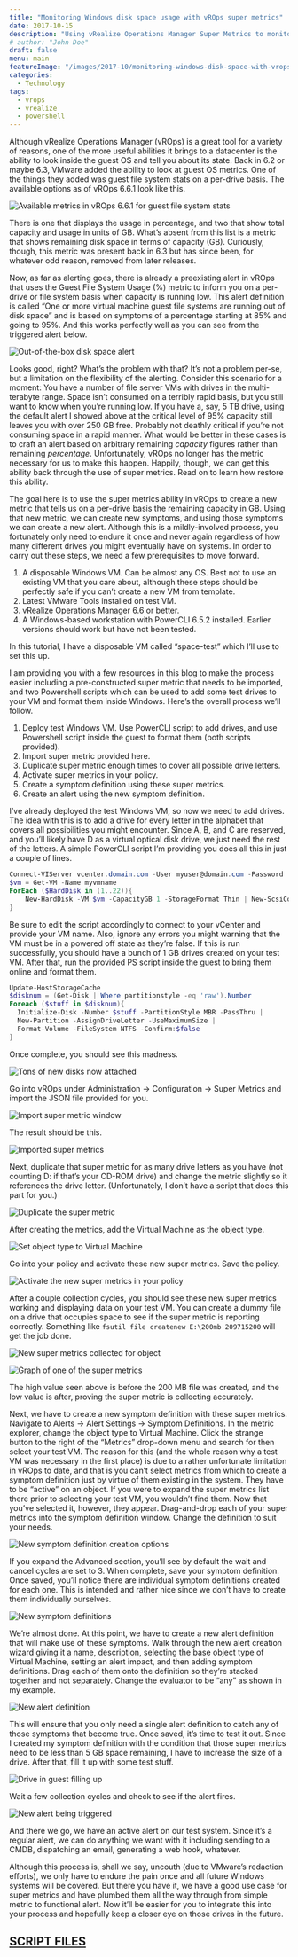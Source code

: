 ```yaml
---
title: "Monitoring Windows disk space usage with vROps super metrics"
date: 2017-10-15
description: "Using vRealize Operations Manager Super Metrics to monitor disk space utilization in Windows VMs."
# author: "John Doe"
draft: false
menu: main
featureImage: "/images/2017-10/monitoring-windows-disk-space-with-vrops-sm/featured.jpg"
categories:
  - Technology
tags:
  - vrops
  - vrealize
  - powershell
---
```


Although vRealize Operations Manager (vROps) is a great tool for a variety of reasons, one of the more useful abilities it brings to a datacenter is the ability to look inside the guest OS and tell you about its state. Back in 6.2 or maybe 6.3, VMware added the ability to look at guest OS metrics. One of the things they added was guest file system stats on a per-drive basis. The available options as of vROps 6.6.1 look like this.

![Available metrics in vROps 6.6.1 for guest file system stats](/images/2017-10/monitoring-windows-disk-space-with-vrops-sm/image1.png)

There is one that displays the usage in percentage, and two that show total capacity and usage in units of GB. What’s absent from this list is a metric that shows remaining disk space in terms of capacity (GB). Curiously, though, this metric was present back in 6.3 but has since been, for whatever odd reason, removed from later releases.

Now, as far as alerting goes, there is already a preexisting alert in vROps that uses the Guest File System Usage (%) metric to inform you on a per-drive or file system basis when capacity is running low. This alert definition is called “One or more virtual machine guest file systems are running out of disk space” and is based on symptoms of a percentage starting at 85% and going to 95%. And this works perfectly well as you can see from the triggered alert below.

![Out-of-the-box disk space alert](/images/2017-10/monitoring-windows-disk-space-with-vrops-sm/image2.png)

Looks good, right? What’s the problem with that? It’s not a problem per-se, but a limitation on the flexibility of the alerting. Consider this scenario for a moment: You have a number of file server VMs with drives in the multi-terabyte range. Space isn’t consumed on a terribly rapid basis, but you still want to know when you’re running low. If you have a, say, 5 TB drive, using the default alert I showed above at the critical level of 95% capacity still leaves you with over 250 GB free. Probably not deathly critical if you’re not consuming space in a rapid manner. What would be better in these cases is to craft an alert based on arbitrary remaining *capacity* figures rather than remaining *percentage*. Unfortunately, vROps no longer has the metric necessary for us to make this happen. Happily, though, we can get this ability back through the use of super metrics. Read on to learn how restore this ability.

The goal here is to use the super metrics ability in vROps to create a new metric that tells us on a per-drive basis the remaining capacity in GB. Using that new metric, we can create new symptoms, and using those symptoms we can create a new alert. Although this is a mildly-involved process, you fortunately only need to endure it once and never again regardless of how many different drives you might eventually have on systems. In order to carry out these steps, we need a few prerequisites to move forward.

1. A disposable Windows VM. Can be almost any OS. Best not to use an existing VM that you care about, although these steps should be perfectly safe if you can’t create a new VM from template.
2. Latest VMware Tools installed on test VM.
3. vRealize Operations Manager 6.6 or better.
4. A Windows-based workstation with PowerCLI 6.5.2 installed. Earlier versions should work but have not been tested.

In this tutorial, I have a disposable VM called “space-test” which I’ll use to set this up.

I am providing you with a few resources in this blog to make the process easier including a pre-constructed super metric that needs to be imported, and two Powershell scripts which can be used to add some test drives to your VM and format them inside Windows.  Here’s the overall process we’ll follow.

1. Deploy test Windows VM. Use PowerCLI script to add drives, and use Powershell script inside the guest to format them (both scripts provided).
2. Import super metric provided here.
3. Duplicate super metric enough times to cover all possible drive letters.
4. Activate super metrics in your policy.
5. Create a symptom definition using these super metrics.
6. Create an alert using the new symptom definition.

I’ve already deployed the test Windows VM, so now we need to add drives. The idea with this is to add a drive for every letter in the alphabet that covers all possibilities you might encounter. Since A, B, and C are reserved, and you’ll likely have D as a virtual optical disk drive, we just need the rest of the letters. A simple PowerCLI script I’m providing you does all this in just a couple of lines.

```ps1
Connect-VIServer vcenter.domain.com -User myuser@domain.com -Password 'VMware1!'
$vm = Get-VM -Name myvmname
ForEach ($HardDisk in (1..22)){
    New-HardDisk -VM $vm -CapacityGB 1 -StorageFormat Thin | New-ScsiController
}
```

Be sure to edit the script accordingly to connect to your vCenter and provide your VM name. Also, ignore any errors you might warning that the VM must be in a powered off state as they’re false. If this is run successfully, you should have a bunch of 1 GB drives created on your test VM. After that, run the provided PS script inside the guest to bring them online and format them.

```ps1
Update-HostStorageCache
$disknum = (Get-Disk | Where partitionstyle -eq 'raw').Number
Foreach ($stuff in $disknum){
  Initialize-Disk -Number $stuff -PartitionStyle MBR -PassThru |
  New-Partition -AssignDriveLetter -UseMaximumSize |
  Format-Volume -FileSystem NTFS -Confirm:$false
}
```

Once complete, you should see this madness.

![Tons of new disks now attached](/images/2017-10/monitoring-windows-disk-space-with-vrops-sm/image3.png)

Go into vROps under Administration -> Configuration -> Super Metrics and import the JSON file provided for you.

![Import super metric window](/images/2017-10/monitoring-windows-disk-space-with-vrops-sm/image4.png)

The result should be this.

![Imported super metrics](/images/2017-10/monitoring-windows-disk-space-with-vrops-sm/image5.png)

Next, duplicate that super metric for as many drive letters as you have (not counting D: if that’s your CD-ROM drive) and change the metric slightly so it references the drive letter. (Unfortunately, I don’t have a script that does this part for you.)

![Duplicate the super metric](/images/2017-10/monitoring-windows-disk-space-with-vrops-sm/image6.png)

After creating the metrics, add the Virtual Machine as the object type.

![Set object type to Virtual Machine](/images/2017-10/monitoring-windows-disk-space-with-vrops-sm/image7.png)

Go into your policy and activate these new super metrics. Save the policy.

![Activate the new super metrics in your policy](/images/2017-10/monitoring-windows-disk-space-with-vrops-sm/image8.png)

After a couple collection cycles, you should see these new super metrics working and displaying data on your test VM. You can create a dummy file on a drive that occupies space to see if the super metric is reporting correctly. Something like `fsutil file createnew E:\200mb 209715200` will get the job done.

![New super metrics collected for object](/images/2017-10/monitoring-windows-disk-space-with-vrops-sm/image9.png)

![Graph of one of the super metrics](/images/2017-10/monitoring-windows-disk-space-with-vrops-sm/image10.png)

The high value seen above is before the 200 MB file was created, and the low value is after, proving the super metric is collecting accurately.

Next, we have to create a new symptom definition with these super metrics. Navigate to Alerts -> Alert Settings -> Symptom Definitions. In the metric explorer, change the object type to Virtual Machine. Click the strange button to the right of the “Metrics” drop-down menu and search for then select your test VM. The reason for this (and the whole reason why a test VM was necessary in the first place) is due to a rather unfortunate limitation in vROps to date, and that is you can’t select metrics from which to create a symptom definition just by virtue of them existing in the system. They have to be “active” on an object. If you were to expand the super metrics list there prior to selecting your test VM, you wouldn’t find them. Now that you’ve selected it, however, they appear. Drag-and-drop each of your super metrics into the symptom definition window. Change the definition to suit your needs.

![New symptom definition creation options](/images/2017-10/monitoring-windows-disk-space-with-vrops-sm/image11.png)

If you expand the Advanced section, you’ll see by default the wait and cancel cycles are set to 3. When complete, save your symptom definition. Once saved, you’ll notice there are individual symptom definitions created for each one. This is intended and rather nice since we don’t have to create them individually ourselves.

![New symptom definitions](/images/2017-10/monitoring-windows-disk-space-with-vrops-sm/image12.png)

We’re almost done. At this point, we have to create a new alert definition that will make use of these symptoms. Walk through the new alert creation wizard giving it a name, description, selecting the base object type of Virtual Machine, setting an alert impact, and then adding symptom definitions. Drag each of them onto the definition so they’re stacked together and not separately. Change the evaluator to be “any” as shown in my example.

![New alert definition](/images/2017-10/monitoring-windows-disk-space-with-vrops-sm/image13.png)

This will ensure that you only need a single alert definition to catch any of those symptoms that become true. Once saved, it’s time to test it out. Since I created my symptom definition with the condition that those super metrics need to be less than 5 GB space remaining, I have to increase the size of a drive. After that, fill it up with some test stuff.

![Drive in guest filling up](/images/2017-10/monitoring-windows-disk-space-with-vrops-sm/image14.png)

Wait a few collection cycles and check to see if the alert fires.

![New alert being triggered](/images/2017-10/monitoring-windows-disk-space-with-vrops-sm/image15.png)

And there we go, we have an active alert on our test system. Since it’s a regular alert, we can do anything we want with it including sending to a CMDB, dispatching an email, generating a web hook, whatever.

Although this process is, shall we say, uncouth (due to VMware’s redaction efforts), we only have to endure the pain once and all future Windows systems will be covered. But there you have it, we have a good use case for super metrics and have plumbed them all the way through from simple metric to functional alert. Now it’ll be easier for you to integrate this into your process and hopefully keep a closer eye on those drives in the future.

## [SCRIPT FILES](https://github.com/chipzoller/BlogScripts/tree/master/MonitoringWindowsDisk)
